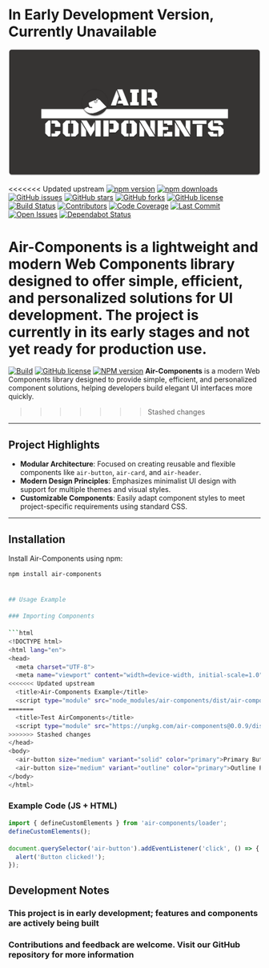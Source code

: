 # In Early Development Version, Currently Unavailable

![Air-Components Logo](./src/assets/air-components-board.png)

<<<<<<< Updated upstream
[![npm version](https://img.shields.io/npm/v/air-components)](https://www.npmjs.com/package/air-components) 
[![npm downloads](https://img.shields.io/npm/dm/air-components)](https://www.npmjs.com/package/air-components) 
[![GitHub issues](https://img.shields.io/github/issues/aircomponents/Components)](https://github.com/aircomponents/Components/issues) 
[![GitHub stars](https://img.shields.io/github/stars/aircomponents/Components)](https://github.com/aircomponents/Components/stargazers) 
[![GitHub forks](https://img.shields.io/github/forks/aircomponents/Components)](https://github.com/aircomponents/Components/network/members) 
[![GitHub license](https://img.shields.io/github/license/aircomponents/Components)](https://github.com/aircomponents/Components/blob/main/LICENSE) 
[![Build Status](https://img.shields.io/github/actions/workflow/status/aircomponents/Components/.github/workflows/publish.yml)](https://github.com/aircomponents/Components/actions) 
[![Contributors](https://img.shields.io/github/contributors/aircomponents/Components)](https://github.com/aircomponents/Components/graphs/contributors) 
[![Code Coverage](https://img.shields.io/codecov/c/github/aircomponents/Components)](https://codecov.io/gh/aircomponents/Components) 
[![Last Commit](https://img.shields.io/github/last-commit/aircomponents/Components)](https://github.com/aircomponents/Components/commits/main) 
[![Open Issues](https://img.shields.io/github/issues-raw/aircomponents/Components)](https://github.com/aircomponents/Components/issues) 
[![Dependabot Status](https://img.shields.io/badge/dependencies-up%20to%20date-brightgreen)](https://github.com/aircomponents/Components/network/updates)

**Air-Components** is a lightweight and modern Web Components library designed to offer simple, efficient, and personalized solutions for UI development. The project is currently in its early stages and not yet ready for production use.
=======
[![Build](https://github.com/aircomponents/components/workflows/Build/badge.svg)](https://github.com/goatui/components/actions?workflow=Build)
[![GitHub license](https://img.shields.io/github/license/aircomponents/components.svg)](/LICENSE)
[![NPM version](https://img.shields.io/npm/v/air-components.svg)](https://www.npmjs.com/package/air-components)
**Air-Components** is a modern Web Components library designed to provide simple, efficient, and personalized component solutions, helping developers build elegant UI interfaces more quickly.
>>>>>>> Stashed changes

---

## Project Highlights

- **Modular Architecture**: Focused on creating reusable and flexible components like `air-button`, `air-card`, and `air-header`.
- **Modern Design Principles**: Emphasizes minimalist UI design with support for multiple themes and visual styles.
- **Customizable Components**: Easily adapt component styles to meet project-specific requirements using standard CSS.

---

## Installation

Install Air-Components using npm:

```bash
npm install air-components


## Usage Example

### Importing Components

```html
<!DOCTYPE html>
<html lang="en">
<head>
  <meta charset="UTF-8">
  <meta name="viewport" content="width=device-width, initial-scale=1.0">
<<<<<<< Updated upstream
  <title>Air-Components Example</title>
  <script type="module" src="node_modules/air-components/dist/air-components/air-components.esm.js"></script>
=======
  <title>Test AirComponents</title>
  <script type="module" src="https://unpkg.com/air-components@0.0.9/dist/aircomponents/aircomponents.esm.js"></script>
>>>>>>> Stashed changes
</head>
<body>
  <air-button size="medium" variant="solid" color="primary">Primary Button</air-button>
  <air-button size="medium" variant="outline" color="primary">Outline Primary</air-button>
</body>
</html>

```

### Example Code (JS + HTML)

```javascript
import { defineCustomElements } from 'air-components/loader';
defineCustomElements();

document.querySelector('air-button').addEventListener('click', () => {
  alert('Button clicked!');
});
```

## Development Notes

### This project is in early development; features and components are actively being built

### Contributions and feedback are welcome. Visit our GitHub repository for more information